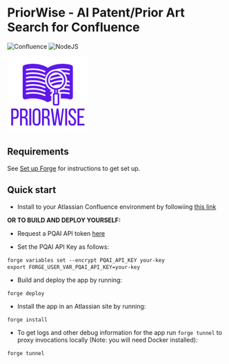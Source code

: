 # PriorWise - AI Patent/Prior Art Search for Confluence
![Confluence](https://img.shields.io/badge/confluence-%23172BF4.svg?style=for-the-badge&logo=confluence&logoColor=white) ![NodeJS](https://img.shields.io/badge/node.js-6DA55F?style=for-the-badge&logo=node.js&logoColor=white)

![logo](./priorwise.jpg)


## Requirements

See [Set up Forge](https://developer.atlassian.com/platform/forge/set-up-forge/) for instructions to get set up.

## Quick start

- Install to your Atlassian Confluence environment by followiing [this link](https://developer.atlassian.com/console/install/2a4cc90e-1bf5-412f-ad9b-bf4f0f86254b?signature=32e0eae444ce56f9eaafce643b936a0af77c3c4dfeecf1a02b926aceb5089971429e2975be2adb3eeac6c6640da015ddcad55281c31c9cddae7c75080b730d4c&product=confluence)

**OR TO BUILD AND DEPLOY YOURSELF:**

- Request a PQAI API token [here](https://projectpq.ai/get-involved/)

- Set the PQAI API Key as follows:
``````
forge variables set --encrypt PQAI_API_KEY your-key
export FORGE_USER_VAR_PQAI_API_KEY=your-key
``````

- Build and deploy the app by running:
```
forge deploy
```

- Install the app in an Atlassian site by running:
```
forge install
```

- To get logs and other debug information for the app run `forge tunnel` to proxy invocations locally (Note: you will need Docker installed):
```
forge tunnel
```